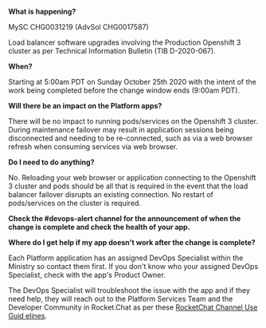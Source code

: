**What is happening?**

MySC CHG0031219 (AdvSol CHG0017587)

Load balancer software upgrades involving the Production Openshift 3 cluster as per Technical Information Bulletin (TIB D-2020-067).

**When?**

Starting at 5:00am PDT on Sunday October 25th 2020 with the intent of the work being completed before the change window ends (9:00am PDT).

**Will there be an impact on the Platform apps?**

There will be no impact to running pods/services on the Openshift 3 cluster. During maintenance failover may result in application sessions being disconnected and needing to be re-connected, such as via a web browser refresh when consuming services via web browser.

**Do I need to do anything?**

No. Reloading your web browser or application connecting to the Openshift 3 cluster and pods should be all that is required in the event that the load balancer failover disrupts an existing connection. No restart of pods/services on the cluster is required.

**Check the #devops-alert channel for the announcement of when the change is complete and check the health of your app.**

**Where do I get help if my app doesn't work after the change is complete?**

Each Platform application has an assigned DevOps Specialist within the Ministry so contact them first. If you don't know who your assigned DevOps Specialist, check with the app's Product Owner.

The DevOps Specialist will troubleshoot the issue with the app and if they need help, they will reach out to the Platform Services Team and the Developer Community in Rocket.Chat as per these [RocketChat Channel Use Guid
elines](
https://developer.gov.bc.ca/Getting-human-support-for-issues-not-covered-by-devops-requests).